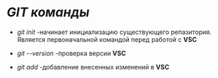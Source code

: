 # ***GIT команды***

+ *git init*
-начинает инициализацию существующего репазитория.
Является первоначальной командой перед работой с **VSC**

+ *git --version*
-проверка версии **VSC**

+ *git add*
-добавление внесенных изменений в **VSC**